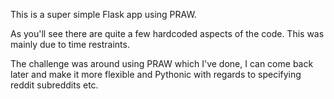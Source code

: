 This is a super simple Flask app using PRAW.

As you'll see there are quite a few hardcoded aspects of the code. This was mainly due to time restraints.

The challenge was around using PRAW which I've done, I can come back later and make it more flexible and Pythonic with regards to specifying reddit subreddits etc.
